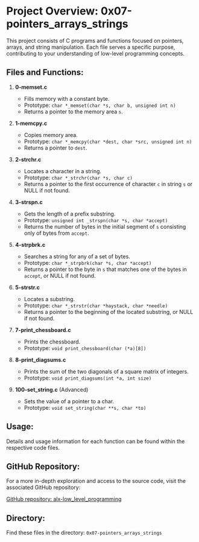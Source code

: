 # Project Overview: 0x07-pointers_arrays_strings

This project consists of C programs and functions focused on pointers, arrays, and string manipulation. Each file serves a specific purpose, contributing to your understanding of low-level programming concepts.

## Files and Functions:

1. **0-memset.c**
   - Fills memory with a constant byte.
   - Prototype: `char *_memset(char *s, char b, unsigned int n)`
   - Returns a pointer to the memory area `s`.

2. **1-memcpy.c**
   - Copies memory area.
   - Prototype: `char *_memcpy(char *dest, char *src, unsigned int n)`
   - Returns a pointer to `dest`.

3. **2-strchr.c**
   - Locates a character in a string.
   - Prototype: `char *_strchr(char *s, char c)`
   - Returns a pointer to the first occurrence of character `c` in string `s` or NULL if not found.

4. **3-strspn.c**
   - Gets the length of a prefix substring.
   - Prototype: `unsigned int _strspn(char *s, char *accept)`
   - Returns the number of bytes in the initial segment of `s` consisting only of bytes from `accept`.

5. **4-strpbrk.c**
   - Searches a string for any of a set of bytes.
   - Prototype: `char *_strpbrk(char *s, char *accept)`
   - Returns a pointer to the byte in `s` that matches one of the bytes in `accept`, or NULL if not found.

6. **5-strstr.c**
   - Locates a substring.
   - Prototype: `char *_strstr(char *haystack, char *needle)`
   - Returns a pointer to the beginning of the located substring, or NULL if not found.

7. **7-print_chessboard.c**
   - Prints the chessboard.
   - Prototype: `void print_chessboard(char (*a)[8])`

8. **8-print_diagsums.c**
   - Prints the sum of the two diagonals of a square matrix of integers.
   - Prototype: `void print_diagsums(int *a, int size)`

9. **100-set_string.c** (Advanced)
   - Sets the value of a pointer to a char.
   - Prototype: `void set_string(char **s, char *to)`

## Usage:
Details and usage information for each function can be found within the respective code files.

## GitHub Repository:
For a more in-depth exploration and access to the source code, visit the associated GitHub repository:

[GitHub repository: alx-low_level_programming](https://github.com/LawsonLawson/alx-low_level_programming)

## Directory:
Find these files in the directory: `0x07-pointers_arrays_strings`


